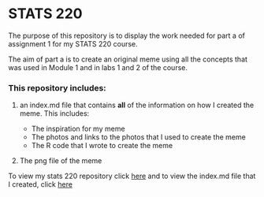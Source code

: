 # STATS 220
The purpose of this repository is to display the work needed for part a of assignment 1 for my STATS 220 course.

The aim of part a is to create an original meme using all the concepts that was used in Module 1 and in labs 1 and 2 of the course.

### This repository includes:

1. an index.md file that contains **all** of the information on how I created the meme. This includes:
    * The inspiration for my meme
    * The photos and links to the photos that I used to create the meme
    * The R code that I wrote to create the meme
    
2. The png file of the meme


To view my stats 220 repository click [here](https://github.com/Kiara-Med/stats220) and to view the index.md file that I created, click [here](https://github.com/Kiara-Med/stats220/blob/cdea589a24bb079ba2f5ff7ad07e081543ac172b/index.md)
